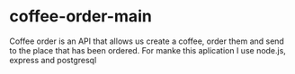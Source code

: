 # coffee-order-main

Coffee order is an API that allows us create a coffee, order them and send to the place that has been ordered. For manke this aplication I use
node.js, express and postgresql

